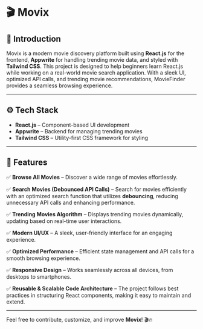 # 🎬 Movix  

## 🤖 Introduction  
Movix is a modern movie discovery platform built using **React.js** for the frontend, **Appwrite** for handling trending movie data, and styled with **Tailwind CSS**. This project is designed to help beginners learn React.js while working on a real-world movie search application. With a sleek UI, optimized API calls, and trending movie recommendations, MovieFinder provides a seamless browsing experience.  

---

## ⚙️ Tech Stack  
- **React.js** – Component-based UI development  
- **Appwrite** – Backend for managing trending movies  
- **Tailwind CSS** – Utility-first CSS framework for styling  

---

## 🔋 Features  

✅ **Browse All Movies** – Discover a wide range of movies effortlessly.  

✅ **Search Movies (Debounced API Calls)** – Search for movies efficiently with an optimized search function that utilizes **debouncing**, reducing unnecessary API calls and enhancing performance.  

✅ **Trending Movies Algorithm** – Displays trending movies dynamically, updating based on real-time user interactions.  

✅ **Modern UI/UX** – A sleek, user-friendly interface for an engaging experience.  

✅ **Optimized Performance** – Efficient state management and API calls for a smooth browsing experience.  

✅ **Responsive Design** – Works seamlessly across all devices, from desktops to smartphones.  

✅ **Reusable & Scalable Code Architecture** – The project follows best practices in structuring React components, making it easy to maintain and extend.  

---  

Feel free to contribute, customize, and improve **Movix**! 🎬🔥  
